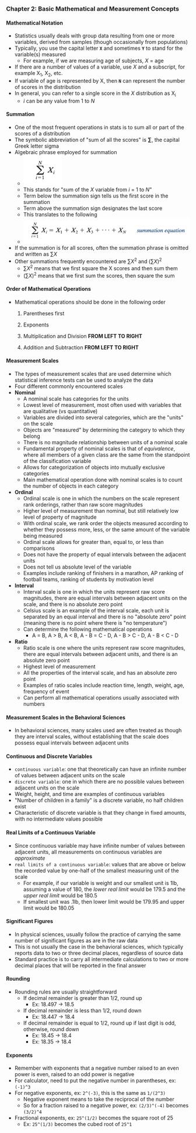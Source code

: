 ### Chapter 2: Basic Mathematical and Measurement Concepts
#### Mathematical Notation
- Statistics usually deals with group data resulting from one or more variables, derived from samples (though occasionally from populations)
- Typically, you use the capital letter **`X`** and sometimes **`Y`** to stand for the variable(s) measured
    - For example, if we are measuring age of subjects, *X* = age
- If there are a number of values of a variable, use *X* and a subscript, for example X<sub>1</sub>, X<sub>2</sub>, etc.
- If variable of age is represented by X, then **`N`** can represent the number of scores in the distribution
- In general, you can refer to a single score in the *X* distribution as X<sub>i</sub>
    - *i* can be any value from 1 to *N*
#### Summation
- One of the most frequent operations in stats is to sum all or part of the scores of a distribution
- The symbolic abbreviation of "sum of all the scores" is **∑**, the capital Greek letter sigma
- Algebraic phrase employed for summation
    - ![Summation Example](./images/summation-example.png)
    - This stands for "sum of the *X* variable from *i* = 1 to *N*"
    - Term below the summation sign tells us the first score in the summation
    - Term above the summation sign designates the last score
    - This translates to the following
    - ![Summation Equation](./images/summation-equation.png)
- If the summation is for all scores, often the summation phrase is omitted and written as ∑*X*
- Other summations frequently encountered are ∑*X*<sup>2</sup> and (∑*X*)<sup>2</sup>
    - ∑*X*<sup>2</sup> means that we first square the X scores and then sum them
    - (∑*X*)<sup>2</sup> means that we first sum the scores, then square the sum
#### Order of Mathematical Operations
- Mathematical operations should be done in the following order
    1. Parentheses first
    2. Exponents

    3. Multiplication and Division **FROM LEFT TO RIGHT**
    4. Addition and Subtraction **FROM LEFT TO RIGHT**
#### Measurement Scales
- The types of measurement scales that are used determine which statistical inference tests can be used to analyze the data
- Four different commonly encountered scales
- **Nominal**
    - A nominal scale has categories for the units
    - Lowest level of measurement, most often used with variables that are qualitative (vs quantitative)
    - Variables are divided into several categories, which are the "units" on the scale
    - Objects are "measured" by determining the category to which they belong
    - There is no magnitude relationship between units of a nominal scale
    - Fundamental property of nominal scales is that of *equivalence*, where all members of a given class are the same from the standpoint of the classification variable
    - Allows for categorization of objects into mutually exclusive categories
    - Main mathematical operation done with nominal scales is to count the number of objects in each category
- **Ordinal**
    - Ordinal scale is one in which the numbers on the scale represent rank orderings, rather than raw score magnitudes
    - Higher level of measurement than nominal, but still relatively low level of property of magnitude
    - With ordinal scale, we rank order the objects measured according to whether they possess more, less, or the same amount of the variable being measured
    - Ordinal scale allows for greater than, equal to, or less than comparisons
    - Does not have the property of equal intervals between the adjacent units
    - Does not tell us absolute level of the variable
    - Examples include ranking of finishers in a marathon, AP ranking of football teams, ranking of students by motivation level
- **Interval**
    - Interval scale is one in which the units represent raw score magnitudes, there are equal intervals between adjacent units on the scale, and there is no absolute zero point
    - Celsius scale is an example of the interval scale, each unit is separated by an equal interval and there is no "absolute zero" point (meaning there is no point where there is "no temperature")
    - Can determine the following mathematical operations
        - A = B, A > B, A < B, A - B = C - D, A - B > C - D, A - B < C - D
- **Ratio**
    - Ratio scale is one where the units represent raw score magnitudes, there are equal intervals between adjacent units, and there is an absolute zero point
    - Highest level of measurement
    - All the properties of the interval scale, and has an absolute zero point
    - Examples of ratio scales include reaction time, length, weight, age, frequency of event
    - Can perform all mathematical operations usually associated with numbers
#### Measurement Scales in the Behavioral Sciences
- In behavioral sciences, many scales used are often treated as though they are interval scales, without establishing that the scale does possess equal intervals between adjacent units
#### Continuous and Discrete Variables
- `continuous variable`: one that theoretically can have an infinite number of values between adjacent units on the scale
- `discrete variable`: one in which there are no possible values between adjacent units on the scale
- Weight, height, and time are examples of continuous variables
- "Number of children in a family" is a discrete variable, no half children exist
- Characteristic of discrete variable is that they change in fixed amounts, with no intermediate values possible
#### Real Limits of a Continuous Variable
- Since continuous variable may have infinite number of values between adjacent units, all measurements on continuous variables are *approximate*
- `real limits of a continuous variable`: values that are above or below the recorded value by one-half of the smallest measuring unit of the scale
    - For example, if our variable is weight and our smallest unit is 1lb, assuming a value of 180, the *lower real limit* would be 179.5 and the *upper real limit* would be 180.5
    - If smallest unit was .1lb, then lower limit would be 179.95 and upper limit would be 180.05
#### Significant Figures
- In physical sciences, usually follow the practice of carrying the same number of significant figures as are in the raw data
- This is not usually the case in the behavioral sciences, which typically reports data to two or three decimal places, regardless of source data
- Standard practice is to carry all intermediate calculations to two or more decimal places that will be reported in the final answer
#### Rounding
- Rounding rules are usually straightforward
    - If decimal remainder is greater than 1/2, round up
        - Ex: 18.497 -> 18.5
    - If decimal remainder is less than 1/2, round down
        - Ex: 18.447 -> 18.4
    - If decimal remainder is equal to 1/2, round up if last digit is odd, otherwise, round down
        - Ex: 18.45 -> 18.4
        - Ex: 18.35 -> 18.4
#### Exponents
- Remember with exponents that a negative number raised to an even power is even, raised to an odd power is negative
- For calculator, need to put the negative number in parentheses, ex: `(-1)^3`
- For negative exponents, ex: `2^(-3)`, this is the same as `1/(2^3)`
    - Negative exponent means to take the reciprocal of the number
    - So for a fraction raised to a negative power, ex: `(2/3)^(-4)` becomes `(3/2)^4`
- Fractional exponents, ex: `25^(1/2)` becomes the square root of 25
    - Ex: `25^(1/3)` becomes the cubed root of `25^1`
